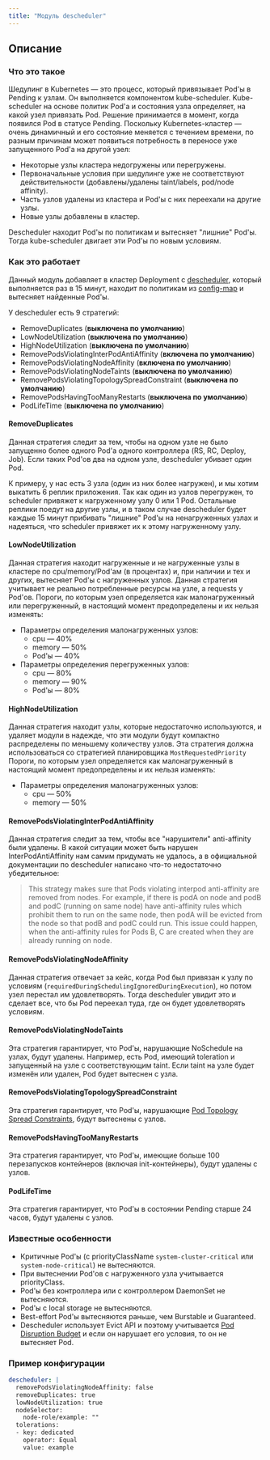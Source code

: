 ```yaml
---
title: "Модуль descheduler"
---
```


## Описание
### Что это такое

Шедулинг в Kubernetes — это процесс, который привязывает Pod'ы в Pending к узлам. Он выполняется компонентом kube-scheduler. Kube-scheduler на основе политик Pod'а и состояния узла определяет, на какой узел привязать Pod. Решение принимается в момент, когда появился Pod в статусе Pending. Поскольку Kubernetes-кластер — очень динамичный и его состояние меняется с течением времени, по разным причинам может появиться потребность в переносе уже запущенного Pod'а на другой узел:
* Некоторые узлы кластера недогружены или перегружены.
* Первоначальные условия при шедулинге уже не соответствуют действительности (добавлены/удалены taint/labels, pod/node affinity).
* Часть узлов удалены из кластера и Pod'ы с них переехали на другие узлы.
* Новые узлы добавлены в кластер.

Descheduler находит Pod'ы по политикам и вытесняет "лишние" Pod'ы. Тогда kube-scheduler двигает эти Pod'ы по новым условиям.

### Как это работает

Данный модуль добавляет в кластер Deployment с [descheduler](https://github.com/kubernetes-incubator/descheduler), который выполняется раз в 15 минут, находит по политикам из [config-map](templates/config-map.yaml) и вытесняет найденные Pod'ы.

У descheduler есть 9 стратегий:
* RemoveDuplicates (**выключена по умолчанию**)
* LowNodeUtilization (**выключена по умолчанию**)
* HighNodeUtilization (**выключена по умолчанию**)
* RemovePodsViolatingInterPodAntiAffinity (**включена по умолчанию**)
* RemovePodsViolatingNodeAffinity (**включена по умолчанию**)
* RemovePodsViolatingNodeTaints (**выключена по умолчанию**)
* RemovePodsViolatingTopologySpreadConstraint (**выключена по умолчанию**)
* RemovePodsHavingTooManyRestarts (**выключена по умолчанию**)
* PodLifeTime (**выключена по умолчанию**)

#### RemoveDuplicates

Данная стратегия следит за тем, чтобы на одном узле не было запущенно более одного Pod'а одного контроллера (RS, RC, Deploy, Job). Если таких Pod'ов два на одном узле, descheduler убивает один Pod.

К примеру, у нас есть 3 узла (один из них более нагружен), и мы хотим выкатить 6 реплик приложения. Так как один из узлов перегружен, то scheduler привяжет к нагруженному узлу 0 или 1 Pod. Остальные реплики поедут на другие узлы, и в таком случае descheduler будет каждые 15 минут прибивать "лишние" Pod'ы на ненагруженных узлах и надеяться, что scheduler привяжет их к этому нагруженному узлу.

#### LowNodeUtilization

Данная стратегия находит нагруженные и не нагруженные узлы в кластере по cpu/memory/Pod'ам (в процентах) и, при наличии и тех и других, вытесняет Pod'ы с нагруженных узлов. Данная стратегия учитывает не реально потребленные ресурсы на узле, а requests у Pod'ов.
Пороги, по которым узел определяется как малонагруженный или перегруженный, в настоящий момент предопределены и их нельзя изменять:
* Параметры определения малонагруженных узлов:
  * cpu — 40%
  * memory — 50%
  * Pod'ы — 40%
* Параметры определения перегруженных узлов:
  * cpu — 80%
  * memory — 90%
  * Pod'ы — 80%

#### HighNodeUtilization

Данная стратегия находит узлы, которые недостаточно используются, и удаляет модули в надежде, что эти модули будут компактно распределены по меньшему количеству узлов. Эта стратегия должна использоваться со стратегией планировщика `MostRequestedPriority`
Пороги, по которым узел определяется как малонагруженный в настоящий момент предопределены и их нельзя изменять:
* Параметры определения малонагруженных узлов:
  * cpu — 50%
  * memory — 50%

#### RemovePodsViolatingInterPodAntiAffinity

Данная стратегия следит за тем, чтобы все "нарушители" anti-affinity были удалены. В какой ситуации может быть нарушен InterPodAntiAffinity нам самим придумать не удалось, а в официальной документации по descheduler написано что-то недостаточно убедительное:
> This strategy makes sure that Pods violating interpod anti-affinity are removed from nodes. For example, if there is podA on node and podB and podC (running on same node) have anti-affinity rules which prohibit them to run on the same node, then podA will be evicted from the node so that podB and podC could run. This issue could happen, when the anti-affinity rules for Pods B, C are created when they are already running on node.

#### RemovePodsViolatingNodeAffinity

Данная стратегия отвечает за кейс, когда Pod был привязан к узлу по условиям (`requiredDuringSchedulingIgnoredDuringExecution`), но потом узел перестал им удовлетворять. Тогда descheduler увидит это и сделает все, что бы Pod переехал туда, где он будет удовлетворять условиям.

#### RemovePodsViolatingNodeTaints
Эта стратегия гарантирует, что Pod'ы, нарушающие NoSchedule на узлах, будут удалены. Например, есть Pod, имеющий toleration и запущенный на узле с соответствующим taint. Если taint на узле будет изменён или удален, Pod будет вытеснен с узла.

#### RemovePodsViolatingTopologySpreadConstraint
Эта стратегия гарантирует, что Pod'ы, нарушающие [Pod Topology Spread Constraints](https://kubernetes.io/docs/concepts/workloads/pods/pod-topology-spread-constraints/), будут вытеснены с узлов.

#### RemovePodsHavingTooManyRestarts
Эта стратегия гарантирует, что Pod'ы, имеющие больше 100 перезапусков контейнеров (включая init-контейнеры), будут удалены с узлов.

#### PodLifeTime
Эта стратегия гарантирует, что Pod'ы в состоянии Pending старше 24 часов, будут удалены с узлов.

### Известные особенности

* Критичные Pod'ы (с priorityClassName `system-cluster-critical` или `system-node-critical`) не вытесняются.
* При вытеснении Pod'ов с нагруженного узла учитывается priorityClass.
* Pod'ы без контроллера или с контроллером DaemonSet не вытесняются.
* Pod'ы с local storage не вытесняются.
* Best-effort Pod'ы вытесняются раньше, чем Burstable и Guaranteed.
* Descheduler использует Evict API и поэтому учитывается [Pod Disruption Budget](https://kubernetes.io/docs/concepts/workloads/pods/disruptions/) и если он нарушает его условия, то он не вытесняет Pod.

### Пример конфигурации

```yaml
descheduler: |
  removePodsViolatingNodeAffinity: false
  removeDuplicates: true
  lowNodeUtilization: true
  nodeSelector:
    node-role/example: ""
  tolerations:
  - key: dedicated
    operator: Equal
    value: example
```
